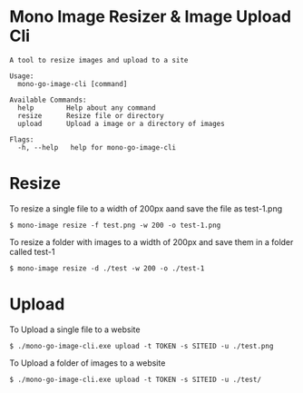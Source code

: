 # Mono Image Resizer & Image Upload Cli

```
A tool to resize images and upload to a site

Usage:
  mono-go-image-cli [command]

Available Commands:
  help        Help about any command
  resize      Resize file or directory
  upload      Upload a image or a directory of images

Flags:
  -h, --help   help for mono-go-image-cli
```

# Resize

To resize a single file to a width of 200px aand save the file as test-1.png
```
$ mono-image resize -f test.png -w 200 -o test-1.png
```
To resize a folder with images to a width of 200px and save them in a folder called test-1
```
$ mono-image resize -d ./test -w 200 -o ./test-1
```

# Upload

To Upload a single file to a website
```
$ ./mono-go-image-cli.exe upload -t TOKEN -s SITEID -u ./test.png
```

To Upload a folder of images to a website
```
$ ./mono-go-image-cli.exe upload -t TOKEN -s SITEID -u ./test/
```